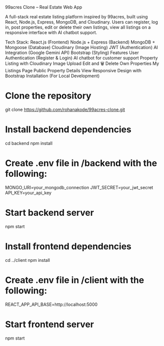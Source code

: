 99acres Clone – Real Estate Web App

A full-stack real estate listing platform inspired by 99acres, built using React, Node.js, Express, MongoDB, and Cloudinary. Users can register, log in, post properties, edit or delete their own listings, view all listings on a responsive interface with AI chatbot support.

Tech Stack: 
React.js (Frontend)
Node.js + Express (Backend)
MongoDB + Mongoose (Database)
Cloudinary (Image Hosting)
JWT (Authentication)
AI Integration (Google Gemini API)
Bootstrap (Styling)
Features
User Authentication (Register & Login)
AI chatbot for customer support
Property Listing with Cloudinary Image Upload
Edit and 🗑 Delete Own Properties
My Listings Page
Public Property Details View
Responsive Design with Bootstrap
Installation (For Local Development)
# Clone the repository
git clone https://github.com/rohanakode/99acres-clone.git

# Install backend dependencies
cd backend
npm install

# Create .env file in /backend with the following:
MONGO_URI=your_mongodb_connection
JWT_SECRET=your_jwt_secret
API_KEY=your_api_key
# Start backend server
npm start

# Install frontend dependencies
cd ../client
npm install

# Create .env file in /client with the following:
REACT_APP_API_BASE=http://localhost:5000

# Start frontend server
npm start
